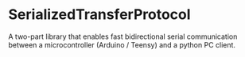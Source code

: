 # SerializedTransferProtocol
A two-part library that enables fast bidirectional serial communication between a microcontroller (Arduino / Teensy)
and a python PC client.
